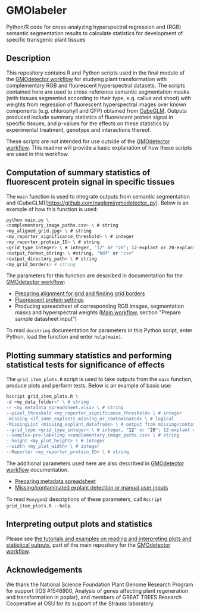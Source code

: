 # GMOlabeler
Python/R code for cross-analyzing hyperspectral regression and (RGB) semantic segmentation results to calculate statistics for development of specific transgenic plant tissues

## Description
This repository contains R and Python scripts used in the final module of the [GMOdetector workflow](https://github.com/naglemi/GMOnotebook) for studying plant transformation with complementary RGB and fluorescent hyperspectral datasets. The scripts contained here are used to cross-reference semantic segmentation masks (with tissues segmented according to their type, e.g. callus and shoot) with weights from regression of fluorescent hyperspectral images over known components (e.g. chlorophyll and GFP) obtained from [CubeGLM](https://github.com/naglemi/gmodetector_py). Outputs produced include summary statistics of fluorescent protein signal in specific tissues, and p-values for the effects on these statistics by experimental treatment, genotype and interactions thereof.

These scripts are not intended for use outside of the [GMOdetector workflow](https://github.com/naglemi/GMOnotebook). This readme will provide a basic explanation of how these scripts are used in this workflow.

## Computation of summary statistics of fluorescent protein signal in specific tissues
The `main` function is used to integrate outputs from semantic segmentation and (CubeGLM)[https://github.com/naglemi/gmodetector_py]. Below is an example of how this function is used:

``` bash
python main.py \
<complementary_image_paths.csv> \ # string
<my_aligned_grid.jpg> \ # string
<my_reporter_significance_threshold> \ # integer
<my_reporter_protein_ID> \ # string
<grid_type_integer> \ # integer, "12" or "20"; 12-explant or 20-explant grids supported
<output_format_string> \ #string, "hdf" or "csv"
<output_directory_path> \ # string
<my_grid_borders> # string
```
The parameters for this function are described in documentation for the [GMOdetector workflow](https://github.com/naglemi/GMOnotebook):
- [Preparing alignment for grid and finding grid borders](https://github.com/naglemi/GMOnotebook/tree/master/1_Decide_parameters/2_Align_and_crop_parameters)
- [Fluorescent protein settings](https://github.com/naglemi/GMOnotebook/blob/master/1_Decide_parameters/3_Other_parameters/3_Hyperspectral_settings.ipynb)
- Producing spreadsheet of corresponding RGB images, segmentation masks and hyperspectral weights ([Main workflow](https://github.com/naglemi/GMOnotebook/blob/master/2a_Deploy_workflow/GMOdetector_template_v0.62.ipynb), section "Prepare sample datasheet input")

To read `docstring` documentation for parameters in this Python script, enter Python, load the function and enter `help(main)`.

## Plotting summary statistics and performing statistical tests for significance of effects
The `grid_item_plots.R` script is used to take outputs from the `main` function, produce plots and perform tests. Below is an example of basic use:

``` bash
Rscript grid_item_plots.R \
-d <my_data_folder>" \ # string
-r <my_metadata_spreadsheet.xlsx> \ # string
--pixel_threshold <my_reporter_significance_threshold> \ # integer
-missing <if_some_explants_missing_or_contaminated> \ # logical
-MissingList <missing_explant_dataframe> \ # output from missing/contaminated explant script or user manual input
--grid_type <grid_type_integer> \ # integer, "12" or "20"; 12-explant or 20-explant grids supported
--samples-pre-labeling <complementary_image_paths.csv> \ # string
--height <my_plot_height> \ # integer
--width <my_plot_width> \ # integer
--Reporter <my_reporter_protein_ID> \ # string
```
The additional parameters used here are also described in [GMOdetector workflow](https://github.com/naglemi/GMOnotebook) documentation.
- [Preparing metadata spreadsheet](https://github.com/naglemi/GMOnotebook/blob/master/1_Decide_parameters/1_Metadata_and_randomization/1-Generate_randomization_scheme.ipynb)
- [Missing/contaminated explant detection or manual user inputs](https://github.com/naglemi/GMOnotebook/blob/master/1_Decide_parameters/3_Other_parameters/2_Missing_or_contaminated_explants.ipynb)

To read `Roxygen2` descriptions of these parameters, call `Rscript grid_item_plots.R --help`.

## Interpreting output plots and statistics
Please see [the tutorials and examples on reading and interpreting plots and statistical outputs](https://github.com/naglemi/GMOnotebook/tree/master/3_Interpret_outputs), part of the main repository for the [GMOdetector workflow](https://github.com/naglemi/GMOnotebook).

## Acknowledgements
We thank the National Science Foundation Plant Genome Research Program for support (IOS #1546900, Analysis of genes affecting plant regeneration and transformation in poplar), and members of GREAT TREES Research Cooperative at OSU for its support of the Strauss laboratory.
